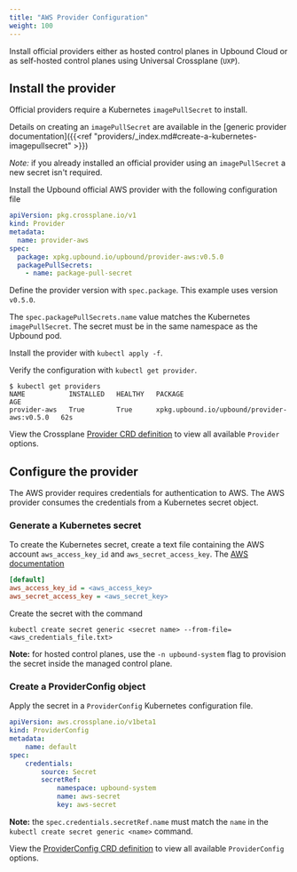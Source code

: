 ```yaml
---
title: "AWS Provider Configuration"
weight: 100
---
```

Install official providers either as hosted control planes in Upbound Cloud or as self-hosted control planes using Universal Crossplane (`UXP`).

## Install the provider
Official providers require a Kubernetes `imagePullSecret` to install. 
<!-- vale gitlab.Substitutions = NO --> 
Details on creating an `imagePullSecret` are available in the [generic provider documentation]({{<ref "providers/_index.md#create-a-kubernetes-imagepullsecret" >}})
<!-- vale gitlab.Substitutions = YES --> 

_Note:_ if you already installed an official provider using an `imagePullSecret` a new secret isn't required.

Install the Upbound official AWS provider with the following configuration file

```yaml
apiVersion: pkg.crossplane.io/v1
kind: Provider
metadata:
  name: provider-aws
spec:
  package: xpkg.upbound.io/upbound/provider-aws:v0.5.0
  packagePullSecrets:
    - name: package-pull-secret
```

Define the provider version with `spec.package`. This example uses version `v0.5.0`.

The `spec.packagePullSecrets.name` value matches the Kubernetes `imagePullSecret`. The secret must be in the same namespace as the Upbound pod.

Install the provider with `kubectl apply -f`.

Verify the configuration with `kubectl get provider`.

```shell
$ kubectl get providers
NAME           INSTALLED   HEALTHY   PACKAGE                                       AGE
provider-aws   True        True      xpkg.upbound.io/upbound/provider-aws:v0.5.0   62s
```

View the Crossplane [Provider CRD definition](https://doc.crds.dev/github.com/crossplane/crossplane/pkg.crossplane.io/Provider/v1@v1.8.1) to view all available `Provider` options.

## Configure the provider
The AWS provider requires credentials for authentication to AWS. The AWS provider consumes the credentials from a Kubernetes secret object.

### Generate a Kubernetes secret
To create the Kubernetes secret, create a text file containing the AWS account `aws_access_key_id` and `aws_secret_access_key`. The [AWS documentation](https://docs.aws.amazon.com/cli/latest/userguide/cli-configure-quickstart.html#cli-configure-quickstart-creds)

```ini
[default]
aws_access_key_id = <aws_access_key>
aws_secret_access_key = <aws_secret_key>
```

Create the secret with the command  

`kubectl create secret generic <secret name> --from-file=<aws_credentials_file.txt>`

**Note:** for hosted control planes, use the `-n upbound-system` flag to provision the secret inside the managed control plane.

### Create a ProviderConfig object
Apply the secret in a `ProviderConfig` Kubernetes configuration file.

```yaml
apiVersion: aws.crossplane.io/v1beta1
kind: ProviderConfig
metadata:
    name: default
spec:
    credentials:
        source: Secret
        secretRef:
            namespace: upbound-system
            name: aws-secret
            key: aws-secret
```

**Note:** the `spec.credentials.secretRef.name` must match the `name` in the `kubectl create secret generic <name>` command.

View the [ProviderConfig CRD definition](https://marketplace.upbound.io/providers/upbound/provider-aws/v0.5.0/resources/aws.upbound.io/ProviderConfig/v1beta1) to view all available `ProviderConfig` options.

